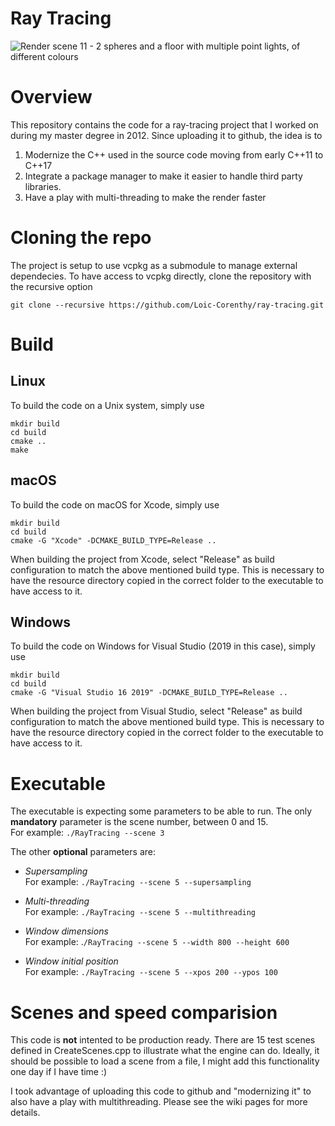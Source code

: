 # Ray Tracing

![Render scene 11 - 2 spheres and a floor with multiple point lights, of different colours](https://github.com/Loic-Corenthy/ray-tracing/blob/main/rendered%20test%20scenes/scene%2011%20-%20single%20thread%20-%206_78263%20seconds.png)

# Overview

This repository contains the code for a ray-tracing project that I worked on during my master degree in 2012. Since uploading it to github, the idea is to
1. Modernize the C++ used in the source code moving from early C++11 to C++17
2. Integrate a package manager to make it easier to handle third party libraries.
3. Have a play with multi-threading to make the render faster

# Cloning the repo
The project is setup to use vcpkg as a submodule to manage external dependecies. To have access to vcpkg directly, clone the repository with the recursive option
```
git clone --recursive https://github.com/Loic-Corenthy/ray-tracing.git
```

# Build

## Linux
To build the code on a Unix system, simply use
```
mkdir build
cd build
cmake ..
make
```

## macOS
To build the code on macOS for Xcode, simply use
```
mkdir build
cd build
cmake -G "Xcode" -DCMAKE_BUILD_TYPE=Release ..
```

When building the project from Xcode, select "Release" as build configuration to match the above mentioned build type. This is necessary to have the resource directory copied in the correct folder to the executable to have access to it.

## Windows
To build the code on Windows for Visual Studio (2019 in this case), simply use
```
mkdir build
cd build
cmake -G "Visual Studio 16 2019" -DCMAKE_BUILD_TYPE=Release ..
```

When building the project from Visual Studio, select "Release" as build configuration to match the above mentioned build type. This is necessary to have the resource directory copied in the correct folder to the executable to have access to it.

# Executable
The executable is expecting some parameters to be able to run. The only **mandatory** parameter is the scene number, between 0 and 15.\
For example: ```./RayTracing --scene 3```

The other **optional** parameters are:
- *Supersampling*\
For example: ```./RayTracing --scene 5 --supersampling```

- *Multi-threading*\
For example: ```./RayTracing --scene 5 --multithreading```

- *Window dimensions*\
For example: .```/RayTracing --scene 5 --width 800 --height 600```

- *Window initial position*\
For example: ```./RayTracing --scene 5 --xpos 200 --ypos 100```


# Scenes and speed comparision
This code is **not** intented to be production ready. There are 15 test scenes defined in CreateScenes.cpp to illustrate what the engine can do. Ideally, it should be possible to load a scene from a file, I might add this functionality one day if I have time :)

I took advantage of uploading this code to github and "modernizing it" to also have a play with multithreading. Please see the wiki pages for more details. 
